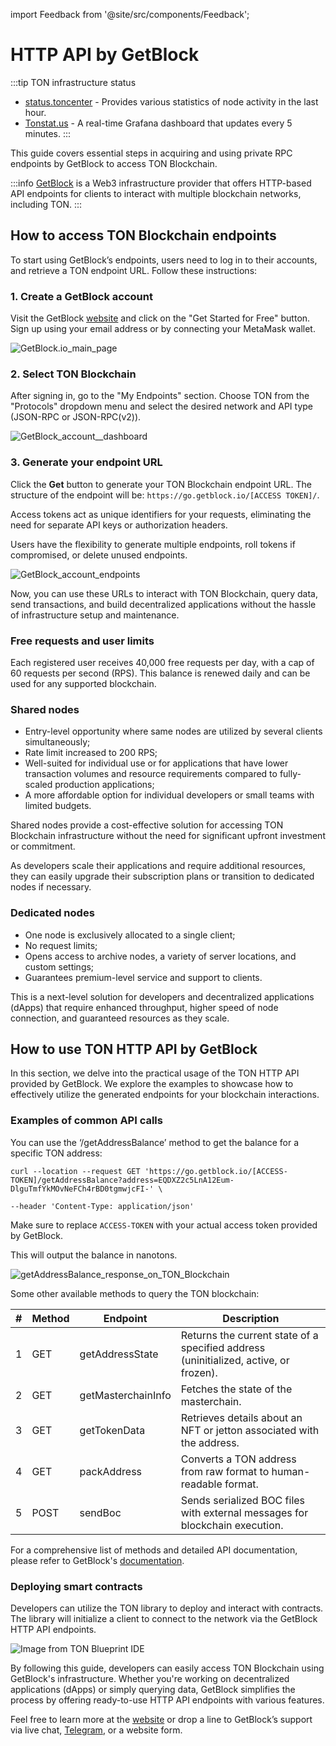 import Feedback from '@site/src/components/Feedback';

# HTTP API by GetBlock

:::tip TON infrastructure status
* [status.toncenter](https://status.toncenter.com/) - Provides various statistics of node activity in the last hour.
* [Tonstat.us](https://tonstat.us/) - A real-time Grafana dashboard that updates every 5 minutes.
  :::

This guide covers essential steps in acquiring and using private RPC endpoints by GetBlock to access TON Blockchain.

:::info
[GetBlock](https://getblock.io/) is a Web3 infrastructure provider that offers HTTP-based API endpoints for clients to interact with multiple blockchain networks, including TON.
:::

## How to access TON Blockchain endpoints
To start using GetBlock’s endpoints, users need to log in to their accounts, and retrieve a TON endpoint URL. Follow these instructions:

### 1. Create a GetBlock account
Visit the GetBlock [website](https://getblock.io/?utm_source=external&utm_medium=article&utm_campaign=ton_docs) and click on the "Get Started for Free" button. Sign up using your email address or by connecting your MetaMask wallet.

![**GetBlock.io_main_page**](/img/docs/getblock-img/unnamed-2.png?=RAW)


### 2. Select TON Blockchain
After signing in, go to the "My Endpoints" section. Choose TON from the "Protocols" dropdown menu and select the desired network and API type (JSON-RPC or JSON-RPC(v2)).

![**GetBlock_account__dashboard**](/img/docs/getblock-img/unnamed-4.png)

### 3. Generate your endpoint URL
Click the **Get** button to generate your TON Blockchain endpoint URL. The structure of the endpoint will be: `https://go.getblock.io/[ACCESS TOKEN]/`.

Access tokens act as unique identifiers for your requests, eliminating the need for separate API keys or authorization headers.

Users have the flexibility to generate multiple endpoints, roll tokens if compromised, or delete unused endpoints.

![**GetBlock_account_endpoints**](/img/docs/getblock-img/unnamed-3.png)

Now, you can use these URLs to interact with TON Blockchain, query data, send transactions, and build decentralized applications without the hassle of infrastructure setup and maintenance.

### Free requests and user limits

Each registered user receives 40,000 free requests per day, with a cap of 60 requests per second (RPS). This balance is renewed daily and can be used for any supported blockchain.

### Shared nodes

- Entry-level opportunity where same nodes are utilized by several clients simultaneously;
- Rate limit increased to 200 RPS;
- Well-suited for individual use or for applications that have lower transaction volumes and resource requirements compared to fully-scaled production applications;
- A more affordable option for individual developers or small teams with limited budgets.

Shared nodes provide a cost-effective solution for accessing TON Blockchain infrastructure without the need for significant upfront investment or commitment.

As developers scale their applications and require additional resources, they can easily upgrade their subscription plans or transition to dedicated nodes if necessary.

### Dedicated nodes

- One node is exclusively allocated to a single client;
- No request limits;
- Opens access to archive nodes, a variety of server locations, and custom settings;
- Guarantees premium-level service and support to clients.

This is a next-level solution for developers and decentralized applications (dApps) that require enhanced throughput, higher speed of node connection, and guaranteed resources as they scale.

## How to use TON HTTP API by GetBlock

In this section, we delve into the practical usage of the TON HTTP API provided by GetBlock. We explore the examples to showcase how to effectively utilize the generated endpoints for your blockchain interactions.

### Examples of common API calls

You can use the ‘/getAddressBalance’ method to get the balance for a specific TON address:

    curl --location --request GET 'https://go.getblock.io/[ACCESS-TOKEN]/getAddressBalance?address=EQDXZ2c5LnA12Eum-DlguTmfYkMOvNeFCh4rBD0tgmwjcFI-' \
    
    --header 'Content-Type: application/json'

Make sure to replace `ACCESS-TOKEN` with your actual access token provided by GetBlock.

This will output the balance in nanotons.

![**getAddressBalance_response_on_TON_Blockchain**](/img/docs/getblock-img/unnamed-2.png)

Some other available methods to query the TON blockchain:

| # | Method | Endpoint           | Description                                                                                                |
|---|--------|--------------------|------------------------------------------------------------------------------------------------------------|
| 1 | GET    | getAddressState    | Returns the current state of a specified address (uninitialized, active, or frozen). |
| 2 | GET    | getMasterchainInfo | Fetches the state of the masterchain.                                                   |
| 3 | GET    | getTokenData       | Retrieves details about an NFT or jetton associated with the address.                          |
| 4 | GET    | packAddress        | Converts a TON address from raw format to human-readable format.                                    |
| 5 | POST   | sendBoc            | Sends serialized BOC files with external messages for blockchain execution.                   |

For a comprehensive list of methods and detailed API documentation, please refer to GetBlock's [documentation](https://getblock.io/docs/ton/json-rpc/ton_jsonrpc/).

### Deploying smart contracts

Developers can utilize the TON library to deploy and interact with contracts. The library will initialize a client to connect to the network via the GetBlock HTTP API endpoints.

![**Image from TON Blueprint IDE**](/img/docs/getblock-img/unnamed-6.png)

By following this guide, developers can easily access TON Blockchain using GetBlock's infrastructure. Whether you're working on decentralized applications (dApps) or simply querying data, GetBlock simplifies the process by offering ready-to-use HTTP API endpoints with various features.

Feel free to learn more at the [website](https://getblock.io/?utm_source=external&utm_medium=article&utm_campaign=ton_docs) or drop a line to GetBlock’s support via live chat, [Telegram](https://t.me/GetBlock_Support_Bot), or a website form.


<Feedback />

